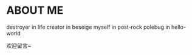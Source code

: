 ﻿<h1>ABOUT ME</h1>
destroyer in life
creator in beseige
myself in post-rock
polebug in hello-world

欢迎留言~